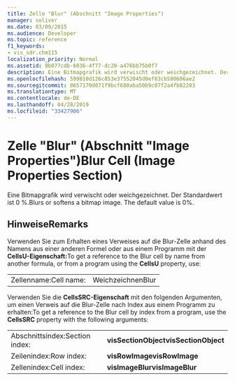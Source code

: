 ```yaml
---
title: Zelle "Blur" (Abschnitt "Image Properties")
manager: soliver
ms.date: 03/09/2015
ms.audience: Developer
ms.topic: reference
f1_keywords:
- vis_sdr.chm115
localization_priority: Normal
ms.assetid: 8b077cdb-6036-4f77-dc20-a476bb75b0f7
description: Eine Bitmapgrafik wird verwischt oder weichgezeichnet. Der Standardwert ist 0 %.
ms.openlocfilehash: 599810d126c853e37552045d0ef83cb580606ae2
ms.sourcegitcommit: 8657170d071f9bcf680aba50b9c07f2a4fb82283
ms.translationtype: MT
ms.contentlocale: de-DE
ms.lasthandoff: 04/28/2019
ms.locfileid: "33427906"
---
```

# <a name="blur-cell-image-properties-section"></a><span data-ttu-id="8e799-104">Zelle "Blur" (Abschnitt "Image Properties")</span><span class="sxs-lookup"><span data-stu-id="8e799-104">Blur Cell (Image Properties Section)</span></span>

<span data-ttu-id="8e799-p102">Eine Bitmapgrafik wird verwischt oder weichgezeichnet. Der Standardwert ist 0 %.</span><span class="sxs-lookup"><span data-stu-id="8e799-p102">Blurs or softens a bitmap image. The default value is 0%.</span></span>
  
## <a name="remarks"></a><span data-ttu-id="8e799-107">Hinweise</span><span class="sxs-lookup"><span data-stu-id="8e799-107">Remarks</span></span>

<span data-ttu-id="8e799-108">Verwenden Sie zum Erhalten eines Verweises auf die Blur-Zelle anhand des Namens aus einer anderen Formel oder aus einem Programm mit der **CellsU-Eigenschaft:**</span><span class="sxs-lookup"><span data-stu-id="8e799-108">To get a reference to the Blur cell by name from another formula, or from a program using the **CellsU** property, use:</span></span> 
  
|||
|:-----|:-----|
| <span data-ttu-id="8e799-109">Zellenname:</span><span class="sxs-lookup"><span data-stu-id="8e799-109">Cell name:</span></span>  <br/> | <span data-ttu-id="8e799-110">Weichzeichnen</span><span class="sxs-lookup"><span data-stu-id="8e799-110">Blur</span></span>  <br/> |
   
<span data-ttu-id="8e799-111">Verwenden Sie die **CellsSRC-Eigenschaft** mit den folgenden Argumenten, um einen Verweis auf die Blur-Zelle nach Index aus einem Programm zu erhalten:</span><span class="sxs-lookup"><span data-stu-id="8e799-111">To get a reference to the Blur cell by index from a program, use the **CellsSRC** property with the following arguments:</span></span> 
  
|||
|:-----|:-----|
| <span data-ttu-id="8e799-112">Abschnittsindex:</span><span class="sxs-lookup"><span data-stu-id="8e799-112">Section index:</span></span>  <br/> |<span data-ttu-id="8e799-113">**visSectionObject**</span><span class="sxs-lookup"><span data-stu-id="8e799-113">**visSectionObject**</span></span> <br/> |
| <span data-ttu-id="8e799-114">Zeilenindex:</span><span class="sxs-lookup"><span data-stu-id="8e799-114">Row index:</span></span>  <br/> |<span data-ttu-id="8e799-115">**visRowImage**</span><span class="sxs-lookup"><span data-stu-id="8e799-115">**visRowImage**</span></span> <br/> |
| <span data-ttu-id="8e799-116">Zellenindex:</span><span class="sxs-lookup"><span data-stu-id="8e799-116">Cell index:</span></span>  <br/> |<span data-ttu-id="8e799-117">**visImageBlur**</span><span class="sxs-lookup"><span data-stu-id="8e799-117">**visImageBlur**</span></span> <br/> |
   

